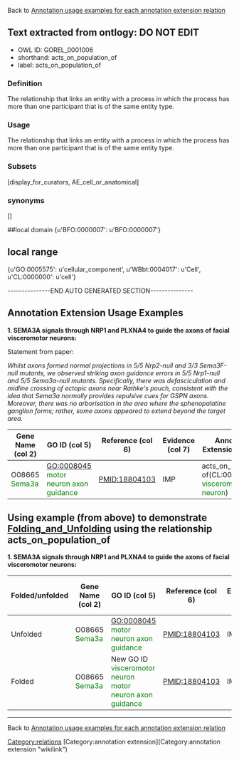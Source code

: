 Back to [Annotation usage examples for each annotation extension relation](http://wiki.geneontology.org/index.php/Annotation_usage_examples_for_each_annotation_extension_relation)

## Text extracted from ontlogy: DO NOT EDIT
* OWL ID: GOREL_0001006
* shorthand: acts_on_population_of
* label: acts_on_population_of

### Definition
The relationship that links an entity with a process in which the process has more than one participant that is of the same entity type.

### Usage
The relationship that links an entity with a process in which the process has more than one participant that is of the same entity type.

### Subsets
[display_for_curators, AE_cell_or_anatomical]

### synonyms
[]

##local domain
{u'BFO:0000007': u'BFO:0000007'}

## local range
{u'GO:0005575': u'cellular_component', u'WBbt:0004017': u'Cell', u'CL:0000000': u'cell'}

---------------END AUTO GENERATED SECTION---------------


Annotation Extension Usage Examples
-----------------------------------

**1. SEMA3A signals through NRP1 and PLXNA4 to guide the axons of facial visceromotor neurons:**

Statement from paper:

*Whilst axons formed normal projections in 5/5 Nrp2-null and 3/3 Sema3F-null mutants, we observed striking axon guidance errors in 5/5 Nrp1-null and 5/5 Sema3a-null mutants. Specifically, there was defasciculation and midline crossing of ectopic axons near Rathke's pouch, consistent with the idea that Sema3a normally provides repulsive cues for GSPN axons. Moreover, there was no arborisation in the area where the sphenopalatine ganglion forms; rather, some axons appeared to extend beyond the target area.*

| Gene Name (col 2)                              | GO ID (col 5)                                                            | Reference (col 6) | Evidence (col 7) | Annotation Extension (col 16)                                                            |
|------------------------------------------------|--------------------------------------------------------------------------|-------------------|------------------|------------------------------------------------------------------------------------------|
| O08665 <span style="color:green">Sema3a</span> | <GO:0008045> <span style="color:green">motor neuron axon guidance</span> | <PMID:18804103>   | IMP              | acts\_on\_population of(CL:0005025 <span style="color:green">visceromotor neuron</span>) |

Using example (from above) to demonstrate [Folding\_and\_Unfolding](Folding_and_Unfolding "wikilink") using the relationship acts\_on\_population\_of
-----------------------------------------------------------------------------------------------------------------------------------------------------

**1. SEMA3A signals through NRP1 and PLXNA4 to guide the axons of facial visceromotor neurons:**

| Folded/unfolded | Gene Name (col 2)                              | GO ID (col 5)                                                                             | Reference (col 6) | Evidence (col 7) | Annotation Extension (col 16)                                                            | Parent terms of new folded GO term                                            |
|-----------------|------------------------------------------------|-------------------------------------------------------------------------------------------|-------------------|------------------|------------------------------------------------------------------------------------------|-------------------------------------------------------------------------------|
| Unfolded        | O08665 <span style="color:green">Sema3a</span> | <GO:0008045> <span style="color:green">motor neuron axon guidance</span>                  | <PMID:18804103>   | IMP              | acts\_on\_population of(CL:0005025 <span style="color:green">visceromotor neuron</span>) |                                                                               |
| Folded          | O08665 <span style="color:green">Sema3a</span> | New GO ID <span style="color:green">visceromotor neuron motor neuron axon guidance</span> | <PMID:18804103>   | IMP              |                                                                                          | is\_a <GO:0008045> <span style="color:red"> motor neuron axon guidance</span> |

------------------------------------------------------------------------

Back to [Annotation usage examples for each annotation extension relation](http://wiki.geneontology.org/index.php/Annotation_usage_examples_for_each_annotation_extension_relation)

<Category:relations> [Category:annotation extension](Category:annotation extension "wikilink")
